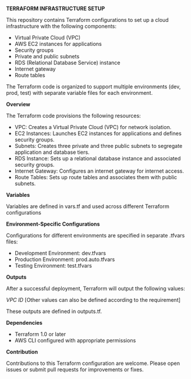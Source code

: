 **TERRAFORM INFRASTRUCTURE SETUP**

This repository contains Terraform configurations to set up a cloud infrastructure with the following components:

- Virtual Private Cloud (VPC)
- AWS EC2 instances for applications
- Security groups
- Private and public subnets
- RDS (Relational Database Service) instance
- Internet gateway
- Route tables

The Terraform code is organized to support multiple environments (dev, prod, test) with separate variable files for each environment.

**Overview**

The Terraform code provisions the following resources:

- VPC: Creates a Virtual Private Cloud (VPC) for network isolation.
- EC2 Instances: Launches EC2 instances for applications and defines security groups.
- Subnets: Creates three private and three public subnets to segregate application and database tiers.
- RDS Instance: Sets up a relational database instance and associated security groups.
- Internet Gateway: Configures an internet gateway for internet access.
- Route Tables: Sets up route tables and associates them with public subnets.

**Variables**

Variables are defined in vars.tf and used across different Terraform configurations

**Environment-Specific Configurations**

Configurations for different environments are specified in separate .tfvars files:

- Development Environment: dev.tfvars
- Production Environment: prod.auto.tfvars
- Testing Environment: test.tfvars

**Outputs**

After a successful deployment, Terraform will output the following values:

*VPC ID*  [Other values can also be defined according to the requirement]

These outputs are defined in outputs.tf.

**Dependencies**

- Terraform 1.0 or later
- AWS CLI configured with appropriate permissions

**Contribution**

Contributions to this Terraform configuration are welcome. Please open issues or submit pull requests for improvements or fixes.
































